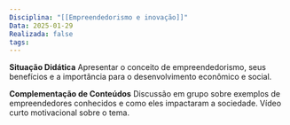 ```yaml
---
Disciplina: "[[Empreendedorismo e inovação]]"
Data: 2025-01-29
Realizada: false
tags:
---
```

**Situação Didática**
Apresentar o conceito de empreendedorismo, seus benefícios e a importância para o desenvolvimento econômico e social. 

**Complementação de Conteúdos**
Discussão em grupo sobre exemplos de empreendedores conhecidos e como eles impactaram a sociedade. Vídeo curto motivacional sobre o tema.																							